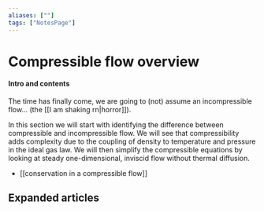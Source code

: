 ```yaml
---
aliases: [""]
tags: ["NotesPage"]
---
```


# Compressible flow overview

#### Intro and contents
The time has finally come, we are going to (not) assume an incompressible flow... (the [[I am shaking rn|horror]]).

In this section we will start with identifying the difference between compressible and incompressible flow. We will see that compressibility adds complexity due to the coupling of density to temperature and pressure in the ideal gas law. We will then simplify the compressible equations by looking at steady one-dimensional, inviscid flow without thermal diffusion.
- [[conservation in a compressible flow]]


## Expanded articles
